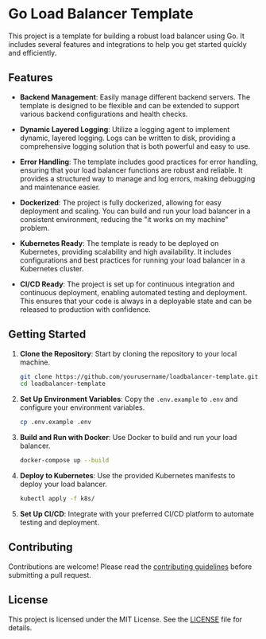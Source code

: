 # Go Load Balancer Template

This project is a template for building a robust load balancer using Go. It includes several features and integrations to help you get started quickly and efficiently.

## Features

- **Backend Management**: Easily manage different backend servers. The template is designed to be flexible and can be extended to support various backend configurations and health checks.

- **Dynamic Layered Logging**: Utilize a logging agent to implement dynamic, layered logging. Logs can be written to disk, providing a comprehensive logging solution that is both powerful and easy to use.

- **Error Handling**: The template includes good practices for error handling, ensuring that your load balancer functions are robust and reliable. It provides a structured way to manage and log errors, making debugging and maintenance easier.

- **Dockerized**: The project is fully dockerized, allowing for easy deployment and scaling. You can build and run your load balancer in a consistent environment, reducing the "it works on my machine" problem.

- **Kubernetes Ready**: The template is ready to be deployed on Kubernetes, providing scalability and high availability. It includes configurations and best practices for running your load balancer in a Kubernetes cluster.

- **CI/CD Ready**: The project is set up for continuous integration and continuous deployment, enabling automated testing and deployment. This ensures that your code is always in a deployable state and can be released to production with confidence.

## Getting Started

1. **Clone the Repository**: Start by cloning the repository to your local machine.

   ```bash
   git clone https://github.com/yourusername/loadbalancer-template.git
   cd loadbalancer-template
   ```

2. **Set Up Environment Variables**: Copy the `.env.example` to `.env` and configure your environment variables.

   ```bash
   cp .env.example .env
   ```

3. **Build and Run with Docker**: Use Docker to build and run your load balancer.

   ```bash
   docker-compose up --build
   ```

4. **Deploy to Kubernetes**: Use the provided Kubernetes manifests to deploy your load balancer.

   ```bash
   kubectl apply -f k8s/
   ```

5. **Set Up CI/CD**: Integrate with your preferred CI/CD platform to automate testing and deployment.

## Contributing

Contributions are welcome! Please read the [contributing guidelines](CONTRIBUTING.md) before submitting a pull request.

## License

This project is licensed under the MIT License. See the [LICENSE](LICENSE) file for details.
